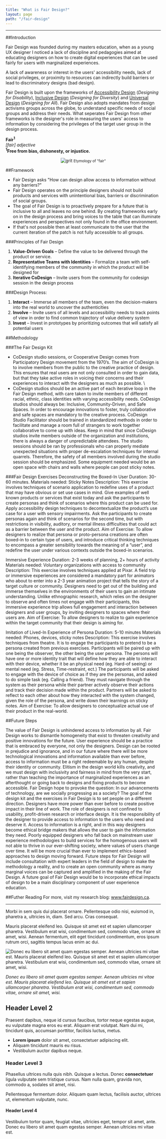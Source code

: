 ```yaml
---
title: "What is Fair Design?"
layout: page
path: "/fair-design"
---
```



---

##Introduction

Fair Design was founded during my masters education, when as a young UX designer I noticed a lack of discipline and pedagogies aimed at educating designers on how to create digital experiences that can be used fairly for users with marginalized experiences. 

A lack of awareness or interest in the users' accessibility needs, lack of social privileges, or proximity to resources can indirectly build barriers or lead to discriminatory designs (bad design). 

Fair Design is built upon the frameworks of <a href="https://www.interaction-design.org/literature/topics/accessibility" title="Interaction Design Foundation's Definition of Accessibility" target="_blank" rel="noopener noreferrer">Accessibility Design</a> (*Designing for Disability*), <a href="https://idrc.ocadu.ca/" title="OCAD's Inclusive Design Centre" target="_blank" rel="noopener noreferrer">Inclusive Design</a> (*Designing for Diversity*) and <a href="http://universaldesign.ie/What-is-Universal-Design/" title="National Disability Authority's Definition of Universal Design" target="_blank" rel="noopener noreferrer">Universal Design</a> (*Designing for All*). Fair Design also adopts mandates from design activisms groups across the globe, to understand specific needs of social groups and address their needs. What seperates Fair Design from other frameworks is the designer's role in measuring the users' access to information by considering the privileges of the target user group in the design process. 


**Fair<sup>1</sup>**<br/>*[fair] adjective*<br/>**<sup>1</sup>Free from bias, dishonesty, or injustice.**

<div align="center">

![grit](https://66.media.tumblr.com/dc885768ca98c61b32de68ef3cc73707/tumblr_pnltjnfqKB1taz7avo1_400.png "I see my Triumph Award as a representation of my grit")
<small>Etymology of "fair"</small>

</div>

##Framework

- Fair Design asks "How can design allow access to information without any barriers?"
- Fair Design operates on the principle designers should not build products and services with unintentional bias, barriers or discrimination of social groups. 
- The goal of Fair Design is to proactively prepare for a future that is inclusive to all and leaves no one behind. By creating frameworks early on in the design process and bring voices to the table that can illuminate experiences and perspectives not only found in the office environment.
- If that's not possible then at least communicate to the user that the current iteration of the patch is not fully accessible to all groups. 


###Principles of Fair Design
1.	**Value-Driven Goals** – Define the value to be delivered through the product or service. 
2.	**Representative Teams with Identities** – Formalize a team with self-identifying members of the community in which the product will be designed for 
3.	**Iterative CoDesign** – Invite users from the community for codesign session in the design process

###Design Process:
1.	**Interact** – Immerse all members of the team, even the decision-makers into the real world to uncover the authenticities 
2.	**Involve** – Invite users of all levels and accessibility needs to track points of view in order to find common trajectory of value delivery system
3.	**Invest** – Invest in prototypes by prioritizing outcomes that will satisfy all potential users

##Methodology 

###The Fair Design Kit 
-	CoDesign studio sessions, or Cooperative Design comes from Participatory Design movement from the 1970’s. The aim of CoDesign is to involve members from the public to the creative practice of design. This ensures that real users are not only consulted in order to gain data, but that they take active roles in voicing their concerns and their experiences to interact with the designers as much as possible. \
-	CoDesign studios should be an active part of each iterative loop in the Fair Design method, with care taken to invite members of different racial, ethnic, class identities with varying accessibility needs. CoDesign studios should always be: Inclusive, Community-Driven, and Safe Spaces. In order to encourage innovations to foster, truly collaborative and safe spaces are mandatory to the creative process. CoDesign Studio Facilitator should be trained in standardized methods in order to facilitate and manage a room full of strangers to work together collaborative to come up with ideas. Keep in mind that since CoDesign studios invite members outside of the organization and institutions, there is always a danger of unpredictable attendees. The studio sessions should be ran by professionals who can properly mediate unexpected situations with proper de-escalation techniques for internal quarrels.  Therefore, the safety of all members involved during the studio session should be emphasized. Some equipment needed would be an open space with chairs and walls where people can post sticky notes.

###Fair Design Exercises 
Deconstructing the Boxed-In User
Duration: 30-60 minutes. 
Materials needed: Sticky Notes
Description: This exercise involves techniques of scenario application to redefine uses of a product that may have obvious or set use cases in mind. Give examples of well known products or services that exist today and ask the participants to create personas and think of scenarios where this product can be used for. Apply accessibility design techniques to decontextualize the product’s use case for a user with sensory impairments. Ask the participants to create personas again and think of scenarios for the second time, but with restrictions in visibility, auditory, or mental illness difficulties that could act as a barrier between the user and the product. 
Aim of Exercise: To allow designers to realize that persona or proto-persona creations are often boxed-in to certain type of users, and introduce critical thinking techniques to encompass a greater sensibility towards the meaning of a “user”, and redefine the user under various contexts outside the boxed-in scenarios.

Immersive Experience
Duration: 2-3 weeks of planning, 2+ hours of activity 
Materials needed: Voluntary organizations with access to community
Description: This exercise involves techniques applied at Pixar. A field trip or immersive experiences are considered a mandatory part for animators who about to enter into a 2-3 year animation project that tells the story of a target culture or community. Designers need to get out of the building and immerse themselves in the environments of their users to gain an intimate understanding. Unlike ethnographic research, which relies on the designer to observe and often times not engage with their participants, this immersive experience trip allows full engagement and interaction between designers and user groups, by inviting designers to spaces where their users are. 
Aim of Exercise: To allow designers to realize to gain experience within the target community that their design is aiming for. 

Imitation of Lived-In Experience of Persona
Duration: 5-10 minutes 
Materials needed: Phones, devices, sticky notes
Description: This exercise involves techniques from theatre. It is to engage the participants to pretend to be a persona created from previous exercises. Participants will be paired up with one being the observer, the other being the user persona. The persons will have one or more identity trait that will define how they are able to interact with their device, whether it be an physical need (eg. Hard-of seeing) or mental need (eg. Stress, Time-restraint, ect.) The participants will be asked to engage with the device of choice as if they are the personas, and asked to do simple task (eg. Calling a friend). They must navigate through the system as their persona while their partner actively observe their actions and track their decision made within the product. Partners will be asked to reflect to each other about how they interacted with the system changed, given the role of the persona, and write down their learnings on sticky notes. 
Aim of Exercise: To allow designers to conceptualize actual use of their product in the real-world. 


##Future Steps

The value of Fair Design is unhindered access to information by all. Fair Design works to dismantle homogeneity that exist to threaten creativity and positive innovations for the future. User experience should be a practice that is embraced by everyone, not only the designers. Design can be rooted in prejudice and ignorance, and in our future where there will be more technological innovations and information available than ever before, access to information must be a right redeemable by any human, despite their identity or community. Elitism in the design world kills creativity, and we must design with inclusivity and fairness in mind from the very start, rather than teaching the importance of marginalized experiences as an afterthought or going back to designs and fixing products to become accessible. Fair Design hope to provoke the question: In our advancements of technology, are we socially progressing as a society? 
The goal of the design kit and the exercises in Fair Design is to set people on a different direction. Designers have more power than ever before to create positive impact in their line of work. The role of designers is not confined to usability, profit-driven research or interface design. It is the responsibility of the designer to provide access to information to the users who need and deserve it. Access to information is a right, and in this way designers become ethical bridge makers that allows the user to gain the information they need.
Poorly equipped designers who fall back on mainstream user experience methodologies to build services for the homogenous users will not able to thrive in our ever-shifting society, where values of users change over time. It will be more crucial than ever to implement ethics-based approaches to design moving forward. Future steps for Fair Design will include consultation with expert leaders in the field of design to make the methodology a reality, and to create an open community where as many marginal voices can be captured and amplified in the making of the Fair Design. A future goal of Fair Design would be to incorporate ethical impacts of design to be a main disciplinary component of user experience education. 


##Futher Reading
For more, visit my research blog: <a href="https://www.fairdesign.ca" target="_blank" rel="noopener noreferrer">www.fairdesign.ca</a>.




---

Morbi in sem quis dui placerat ornare. Pellentesque odio nisi, euismod in, pharetra a, ultricies in, diam. Sed arcu. Cras consequat.

Mauris placerat eleifend leo. Quisque sit amet est et sapien ullamcorper pharetra. Vestibulum erat wisi, condimentum sed, commodo vitae, ornare sit amet, wisi. Aenean fermentum, elit eget tincidunt condimentum, eros ipsum rutrum orci, sagittis tempus lacus enim ac dui.

![Donec eu libero sit amet quam egestas semper. Aenean ultricies mi vitae est. Mauris placerat eleifend leo. Quisque sit amet est et sapien ullamcorper pharetra. Vestibulum erat wisi, condimentum sed, commodo vitae, ornare sit amet, wisi.](./1.jpg)

*Donec eu libero sit amet quam egestas semper. Aenean ultricies mi vitae est. Mauris placerat eleifend leo. Quisque sit amet est et sapien ullamcorper pharetra. Vestibulum erat wisi, condimentum sed, commodo vitae, ornare sit amet, wisi.*

## Header Level 2

Praesent dapibus, neque id cursus faucibus, tortor neque egestas augue, eu vulputate magna eros eu erat. Aliquam erat volutpat. Nam dui mi, tincidunt quis, accumsan porttitor, facilisis luctus, metus.

+ **Lorem ipsum** dolor sit amet, consectetuer adipiscing elit.
+ Aliquam tincidunt mauris eu risus.
+ Vestibulum auctor dapibus neque.

### Header Level 3

Phasellus ultrices nulla quis nibh. Quisque a lectus. Donec **consectetuer** ligula vulputate sem tristique cursus. Nam nulla quam, gravida non, commodo a, sodales sit amet, nisi.

Pellentesque fermentum dolor. Aliquam quam lectus, facilisis auctor, ultrices ut, elementum vulputate, nunc.

#### Header Level 4

Vestibulum tortor quam, feugiat vitae, ultricies eget, tempor sit amet, ante. Donec eu libero sit amet quam egestas semper. Aenean ultricies mi vitae est. 